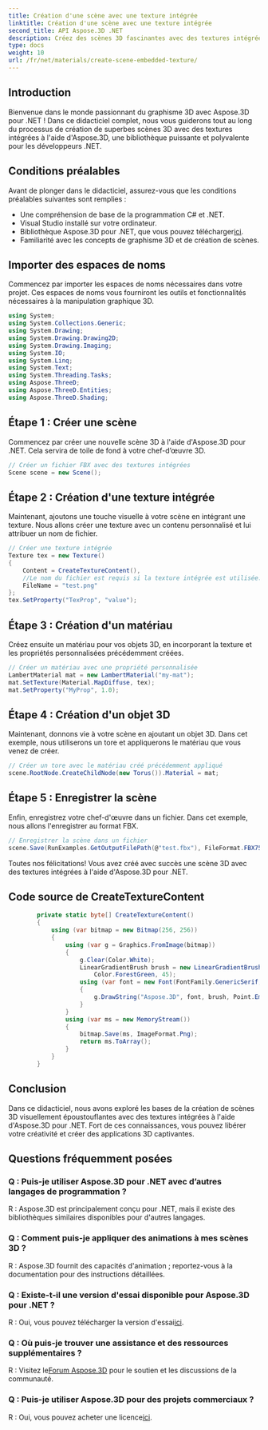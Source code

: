 ```yaml
---
title: Création d'une scène avec une texture intégrée
linktitle: Création d'une scène avec une texture intégrée
second_title: API Aspose.3D .NET
description: Créez des scènes 3D fascinantes avec des textures intégrées à l'aide d'Aspose.3D pour .NET. Suivez notre guide étape par étape pour des résultats époustouflants.
type: docs
weight: 10
url: /fr/net/materials/create-scene-embedded-texture/
---
```

## Introduction
Bienvenue dans le monde passionnant du graphisme 3D avec Aspose.3D pour .NET ! Dans ce didacticiel complet, nous vous guiderons tout au long du processus de création de superbes scènes 3D avec des textures intégrées à l'aide d'Aspose.3D, une bibliothèque puissante et polyvalente pour les développeurs .NET.
## Conditions préalables
Avant de plonger dans le didacticiel, assurez-vous que les conditions préalables suivantes sont remplies :
- Une compréhension de base de la programmation C# et .NET.
- Visual Studio installé sur votre ordinateur.
-  Bibliothèque Aspose.3D pour .NET, que vous pouvez télécharger[ici](https://releases.aspose.com/3d/net/).
- Familiarité avec les concepts de graphisme 3D et de création de scènes.
## Importer des espaces de noms
Commencez par importer les espaces de noms nécessaires dans votre projet. Ces espaces de noms vous fourniront les outils et fonctionnalités nécessaires à la manipulation graphique 3D.
```csharp
using System;
using System.Collections.Generic;
using System.Drawing;
using System.Drawing.Drawing2D;
using System.Drawing.Imaging;
using System.IO;
using System.Linq;
using System.Text;
using System.Threading.Tasks;
using Aspose.ThreeD;
using Aspose.ThreeD.Entities;
using Aspose.ThreeD.Shading;
```
## Étape 1 : Créer une scène
Commencez par créer une nouvelle scène 3D à l'aide d'Aspose.3D pour .NET. Cela servira de toile de fond à votre chef-d’œuvre 3D.
```csharp
// Créer un fichier FBX avec des textures intégrées
Scene scene = new Scene();
```
## Étape 2 : Création d'une texture intégrée
Maintenant, ajoutons une touche visuelle à votre scène en intégrant une texture. Nous allons créer une texture avec un contenu personnalisé et lui attribuer un nom de fichier.
```csharp
// Créer une texture intégrée
Texture tex = new Texture()
{
    Content = CreateTextureContent(),
    //Le nom du fichier est requis si la texture intégrée est utilisée.
    FileName = "test.png"
};
tex.SetProperty("TexProp", "value");
```
## Étape 3 : Création d'un matériau
Créez ensuite un matériau pour vos objets 3D, en incorporant la texture et les propriétés personnalisées précédemment créées.
```csharp
// Créer un matériau avec une propriété personnalisée
LambertMaterial mat = new LambertMaterial("my-mat");
mat.SetTexture(Material.MapDiffuse, tex);
mat.SetProperty("MyProp", 1.0);
```
## Étape 4 : Création d'un objet 3D
Maintenant, donnons vie à votre scène en ajoutant un objet 3D. Dans cet exemple, nous utiliserons un tore et appliquerons le matériau que vous venez de créer.
```csharp
// Créer un tore avec le matériau créé précédemment appliqué
scene.RootNode.CreateChildNode(new Torus()).Material = mat;
```
## Étape 5 : Enregistrer la scène
Enfin, enregistrez votre chef-d'œuvre dans un fichier. Dans cet exemple, nous allons l'enregistrer au format FBX.
```csharp
// Enregistrer la scène dans un fichier
scene.Save(RunExamples.GetOutputFilePath(@"test.fbx"), FileFormat.FBX7500ASCII);
```
Toutes nos félicitations! Vous avez créé avec succès une scène 3D avec des textures intégrées à l'aide d'Aspose.3D pour .NET.
## Code source de CreateTextureContent
```csharp
        private static byte[] CreateTextureContent()
        {
            using (var bitmap = new Bitmap(256, 256))
            {
                using (var g = Graphics.FromImage(bitmap))
                {
                    g.Clear(Color.White);
                    LinearGradientBrush brush = new LinearGradientBrush(new Rectangle(0, 0, 128, 128), Color.Moccasin,
                        Color.ForestGreen, 45);
                    using (var font = new Font(FontFamily.GenericSerif, 40))
                    {
                        g.DrawString("Aspose.3D", font, brush, Point.Empty);
                    }
                }
                using (var ms = new MemoryStream())
                {
                    bitmap.Save(ms, ImageFormat.Png);
                    return ms.ToArray();
                }
            }
        }
```
## Conclusion
Dans ce didacticiel, nous avons exploré les bases de la création de scènes 3D visuellement époustouflantes avec des textures intégrées à l'aide d'Aspose.3D pour .NET. Fort de ces connaissances, vous pouvez libérer votre créativité et créer des applications 3D captivantes.

## Questions fréquemment posées

### Q : Puis-je utiliser Aspose.3D pour .NET avec d’autres langages de programmation ?
R : Aspose.3D est principalement conçu pour .NET, mais il existe des bibliothèques similaires disponibles pour d'autres langages.
### Q : Comment puis-je appliquer des animations à mes scènes 3D ?
R : Aspose.3D fournit des capacités d'animation ; reportez-vous à la documentation pour des instructions détaillées.
### Q : Existe-t-il une version d'essai disponible pour Aspose.3D pour .NET ?
 R : Oui, vous pouvez télécharger la version d'essai[ici](https://releases.aspose.com/).
### Q : Où puis-je trouver une assistance et des ressources supplémentaires ?
 R : Visitez le[Forum Aspose.3D](https://forum.aspose.com/c/3d/18) pour le soutien et les discussions de la communauté.
### Q : Puis-je utiliser Aspose.3D pour des projets commerciaux ?
 R : Oui, vous pouvez acheter une licence[ici](https://purchase.aspose.com/buy).